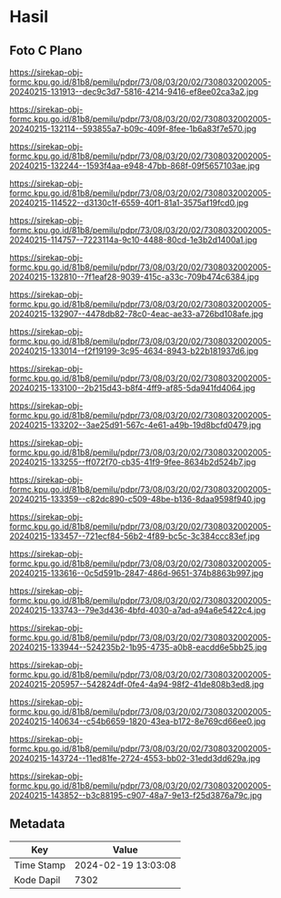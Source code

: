 # Hasil

## Foto C Plano

https://sirekap-obj-formc.kpu.go.id/81b8/pemilu/pdpr/73/08/03/20/02/7308032002005-20240215-131913--dec9c3d7-5816-4214-9416-ef8ee02ca3a2.jpg

https://sirekap-obj-formc.kpu.go.id/81b8/pemilu/pdpr/73/08/03/20/02/7308032002005-20240215-132114--593855a7-b09c-409f-8fee-1b6a83f7e570.jpg

https://sirekap-obj-formc.kpu.go.id/81b8/pemilu/pdpr/73/08/03/20/02/7308032002005-20240215-132244--1593f4aa-e948-47bb-868f-09f5657103ae.jpg

https://sirekap-obj-formc.kpu.go.id/81b8/pemilu/pdpr/73/08/03/20/02/7308032002005-20240215-114522--d3130c1f-6559-40f1-81a1-3575af19fcd0.jpg

https://sirekap-obj-formc.kpu.go.id/81b8/pemilu/pdpr/73/08/03/20/02/7308032002005-20240215-114757--7223114a-9c10-4488-80cd-1e3b2d1400a1.jpg

https://sirekap-obj-formc.kpu.go.id/81b8/pemilu/pdpr/73/08/03/20/02/7308032002005-20240215-132810--7f1eaf28-9039-415c-a33c-709b474c6384.jpg

https://sirekap-obj-formc.kpu.go.id/81b8/pemilu/pdpr/73/08/03/20/02/7308032002005-20240215-132907--4478db82-78c0-4eac-ae33-a726bd108afe.jpg

https://sirekap-obj-formc.kpu.go.id/81b8/pemilu/pdpr/73/08/03/20/02/7308032002005-20240215-133014--f2f19199-3c95-4634-8943-b22b181937d6.jpg

https://sirekap-obj-formc.kpu.go.id/81b8/pemilu/pdpr/73/08/03/20/02/7308032002005-20240215-133100--2b215d43-b8f4-4ff9-af85-5da941fd4064.jpg

https://sirekap-obj-formc.kpu.go.id/81b8/pemilu/pdpr/73/08/03/20/02/7308032002005-20240215-133202--3ae25d91-567c-4e61-a49b-19d8bcfd0479.jpg

https://sirekap-obj-formc.kpu.go.id/81b8/pemilu/pdpr/73/08/03/20/02/7308032002005-20240215-133255--ff072f70-cb35-41f9-9fee-8634b2d524b7.jpg

https://sirekap-obj-formc.kpu.go.id/81b8/pemilu/pdpr/73/08/03/20/02/7308032002005-20240215-133359--c82dc890-c509-48be-b136-8daa9598f940.jpg

https://sirekap-obj-formc.kpu.go.id/81b8/pemilu/pdpr/73/08/03/20/02/7308032002005-20240215-133457--721ecf84-56b2-4f89-bc5c-3c384ccc83ef.jpg

https://sirekap-obj-formc.kpu.go.id/81b8/pemilu/pdpr/73/08/03/20/02/7308032002005-20240215-133616--0c5d591b-2847-486d-9651-374b8863b997.jpg

https://sirekap-obj-formc.kpu.go.id/81b8/pemilu/pdpr/73/08/03/20/02/7308032002005-20240215-133743--79e3d436-4bfd-4030-a7ad-a94a6e5422c4.jpg

https://sirekap-obj-formc.kpu.go.id/81b8/pemilu/pdpr/73/08/03/20/02/7308032002005-20240215-133944--524235b2-1b95-4735-a0b8-eacdd6e5bb25.jpg

https://sirekap-obj-formc.kpu.go.id/81b8/pemilu/pdpr/73/08/03/20/02/7308032002005-20240215-205957--542824df-0fe4-4a94-98f2-41de808b3ed8.jpg

https://sirekap-obj-formc.kpu.go.id/81b8/pemilu/pdpr/73/08/03/20/02/7308032002005-20240215-140634--c54b6659-1820-43ea-b172-8e769cd66ee0.jpg

https://sirekap-obj-formc.kpu.go.id/81b8/pemilu/pdpr/73/08/03/20/02/7308032002005-20240215-143724--11ed81fe-2724-4553-bb02-31edd3dd629a.jpg

https://sirekap-obj-formc.kpu.go.id/81b8/pemilu/pdpr/73/08/03/20/02/7308032002005-20240215-143852--b3c88195-c907-48a7-9e13-f25d3876a79c.jpg


## Metadata

| Key        | Value               |
| ---------- | ------------------- |
| Time Stamp | 2024-02-19 13:03:08 |
| Kode Dapil | 7302                |



